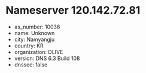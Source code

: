 # Nameserver 120.142.72.81

* as_number: 10036
* name: Unknown
* city: Namyangju
* country: KR
* organization: DLIVE
* version: DNS 6.3 Build 108
* dnssec: false
